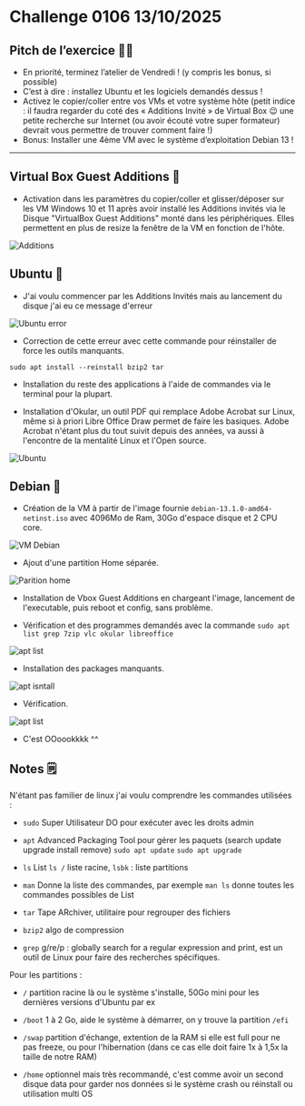 # Challenge 0106 13/10/2025

## Pitch de l’exercice 🧑‍🏫

- En priorité, terminez l’atelier de Vendredi ! (y compris les bonus, si possible)
- C’est à dire : installez Ubuntu et les logiciels demandés dessus !
- Activez le copier/coller entre vos VMs et votre système hôte (petit indice : il faudra regarder du coté des « Additions Invité » de Virtual Box 😉 une petite recherche sur Internet (ou avoir écouté votre super formateur) devrait vous permettre de trouver comment faire !)
- Bonus: Installer une 4ème VM avec le système d’exploitation Debian 13 !

---

## Virtual Box Guest Additions 💽

- Activation dans les paramètres du copier/coller et glisser/déposer sur les VM Windows 10 et 11 après avoir installé les Additions invités via le Disque "VirtualBox Guest Additions" monté dans les périphériques. Elles permettent en plus de resize la fenêtre de la VM en fonction de l'hôte.

![Additions](../images/VM-copypaste.png)

## Ubuntu 🐧

- J'ai voulu commencer par les Additions Invités mais au lancement du disque j'ai eu ce message d'erreur

![Ubuntu error](../images/bzip2missing.png)

- Correction de cette erreur avec cette commande pour réinstaller de force les outils manquants.

``sudo apt install --reinstall bzip2 tar``

- Installation du reste des applications à l'aide de commandes via le terminal pour la plupart.

- Installation d'Okular, un outil PDF qui remplace Adobe Acrobat sur Linux, même si à priori Libre Office Draw permet de faire les basiques. Adobe Acrobat n'étant plus du tout suivit depuis des années, va aussi à l'encontre de la mentalité Linux et l'Open source.

![Ubuntu](../images/VM-Ubuntuapps.png)

## Debian 🐧

- Création de la VM à partir de l'image fournie ``debian-13.1.0-amd64-netinst.iso`` avec 4096Mo de Ram, 30Go d'espace disque et 2 CPU core.

![VM Debian](../images/VM-debian.png)

- Ajout d'une partition Home séparée.

![Parition home](../images/VM-debianpartition.png)

- Installation de Vbox Guest Additions en chargeant l'image, lancement de l'executable, puis reboot et config, sans problème.

- Vérification et des programmes demandés avec la commande ``sudo apt list grep 7zip vlc okular libreoffice``

![apt list](../images/VM-debianinstallbasics.png)

- Installation des packages manquants.

![apt isntall](../images/VM-debianinstallbasics.png)

- Vérification.

![apt list](../images/VM-debianinstallbasicsOK.png)

- C'est OOoookkkk ^^

## Notes 🗒️

N'étant pas familier de linux j'ai voulu comprendre les commandes utilisées :

- ``sudo`` Super Utilisateur DO pour exécuter avec les droits admin

- ``apt`` Advanced Packaging Tool pour gérer les paquets (search update upgrade install remove) ``sudo apt update`` ``sudo apt upgrade``

- ``ls`` List ``ls /`` liste racine, ``lsbk`` : liste partitions

- ``man`` Donne la liste des commandes, par exemple ``man ls`` donne toutes les commandes possibles de List

- ``tar`` Tape ARchiver, utilitaire pour regrouper des fichiers

- ``bzip2`` algo de compression

- ``grep`` g/re/p : globally search for a regular expression and print, est un outil de Linux pour faire des recherches spécifiques.

Pour les partitions :

- ``/`` partition racine là ou le système s'installe, 50Go mini pour les dernières versions d'Ubuntu par ex

- ``/boot`` 1 à 2 Go, aide le système à démarrer, on y trouve la partition ``/efi``

- ``/swap`` partition d'échange, extention de la RAM si elle est full pour ne pas freeze, ou pour l'hibernation (dans ce cas elle doit faire 1x à 1,5x la taille de notre RAM)

- ``/home`` optionnel mais très recommandé, c'est comme avoir un second disque data pour garder nos données si le système crash ou réinstall ou utilisation multi OS
